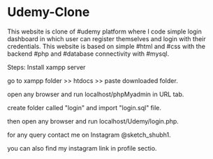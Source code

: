 # Udemy-Clone
This website is clone of #udemy platform where I code simple login dashboard in which user can register themselves and login with their credentials. This website is based on simple #html and #css with the backend #php and #database connectivity with #mysql.

Steps:
Install xampp server

go to xampp folder >> htdocs >> paste downloaded folder.

open any browser and run localhost/phpMyadmin in URL tab.

create folder called "login" and import "login.sql" file.

then open any browser and run localhost/Udemy/login.php.

for any query contact me on Instagram @sketch_shubh1.

you can also find my instagram link in profile sectio.
